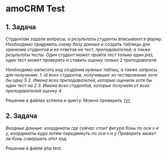 # amoCRM Test 


## 1. Задача 

*Студентам задали вопросы, а результаты студенты вписывают в форму.*
*Необходимо придумать схему базу данных и создать таблицы для хранения студентов и их ответов на тест, преподавателей, а также результаты тесты.*
*Один студент может пройти тест только один раз, один тест может проверять и ставить оценку только 2 преподавателя*

*Необходимо написать код создания нужных таблиц, а также запросы для получения:*
*1. id всех студентов, получивших за тестирование хотя бы одну 5*
*2. Имена всех преподавателей, которые оценили хотя бы один тест на 2*
*3. Имена всех студентов, которые получили от всех преподавателей оценку 4*

Решение в файлах schema и querry. Можно проверить [тут](http://sqlfiddle.com/)

## 2. Задача 
*Входные данные: координаты где сейчас стоит фигура Конь по оси x и y, координаты куда хотим передвинуть по оси x и y*
*Проверить может ли Конь совершить этот ход.*

Решение в файле php test.



